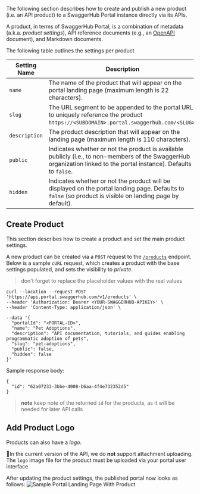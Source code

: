  The following section describes how to create and publish a new product (i.e. an API product) to a SwaggerHub Portal instance directly via its APIs.

A product, in terms of SwaggerHub Portal, is a combination of metadata (a.k.a. *product settings*), API reference documents (e.g., an [OpenAPI](https://swagger.io/resources/open-api/) document), and Markdown documents.

The following table outlines the settings per product

| Setting Name | Description |
| ------------ | ----------- |
| `name` | The name of the product that will appear on the portal landing page (maximum length is 22 characters). |
| `slug` | The URL segment to be appended to the portal URL to uniquely reference the product `https://<SUBDOMAIN>.portal.swaggerhub.com/<SLUG>`. |
| `description` | The product description that will appear on the landing page (maximum length is 110 characters). |
| `public` | Indicates whether or not the product is available publicly (i.e., to non-members of the SwaggerHub organization linked to the portal instance). Defaults to `false`. |
| `hidden` | Indicates whether or not the product will be displayed on the portal landing page. Defaults to `false` (so product is visible on landing page by default). |

## Create Product

This section describes how to create a product and set the main product settings.

A new product can be created via a `POST` request to the [`/products`](https://smartbear.portal.swaggerhub.com/portal/default/swaggerhub-portal-api-0.1.0-beta#/Products/createProduct) endpoint. Below is a sample `cURL` request, which creates a product with the base settings populated, and sets the visibility to *private*.

> don't forget to replace the placeholder values with the real values

```
curl --location --request POST 'https://api.portal.swaggerhub.com/v1/products' \
--header 'Authorization: Bearer <YOUR-SWAGGERHUB-APIKEY>' \
--header 'Content-Type: application/json' \

--data '{
  "portalId": "<PORTAL-ID>",
  "name": "Pet Adoptions",
  "description": "API documentation, tutorials, and guides enabling programmatic adoption of pets",
  "slug": "pet-adoptions",
  "public": false,
  "hidden": false
}'
```

Sample response body:

```
{
  "id": "62a07233-3bbe-4008-b6aa-4f4e732352d5"
}
```

> **note** keep note of the returned `id` for the products, as it will be needed for later API calls

## Add Product Logo

Products can also have a *logo*. 

 🚧In the current version of the API, we do **not** support attachment uploading. The `logo` image file for the product must be uploaded via your portal user interface. 


After updating the product settings, the published portal now looks as follows:
![Sample Portal Landing Page With Product](https://smartbear.portal.swaggerhub.com/services/api/attachments/19f96917-4666-4d34-aebb-136127edc839)
